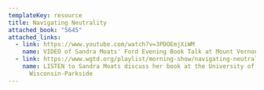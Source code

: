 ```yaml
---
templateKey: resource
title: Navigating Neutrality
attached_book: "5645"
attached_links:
  - link: https://www.youtube.com/watch?v=3PDOEmjXiWM
    name: VIDEO of Sandra Moats' Ford Evening Book Talk at Mount Vernon
  - link: https://www.wgtd.org/playlist/morning-show/navigating-neutrality-early%C2%A0american-governance-author-dr-sandra-moats
    name: LISTEN to Sandra Moats discuss her book at the University of
      Wisconsin-Parkside
---
```

